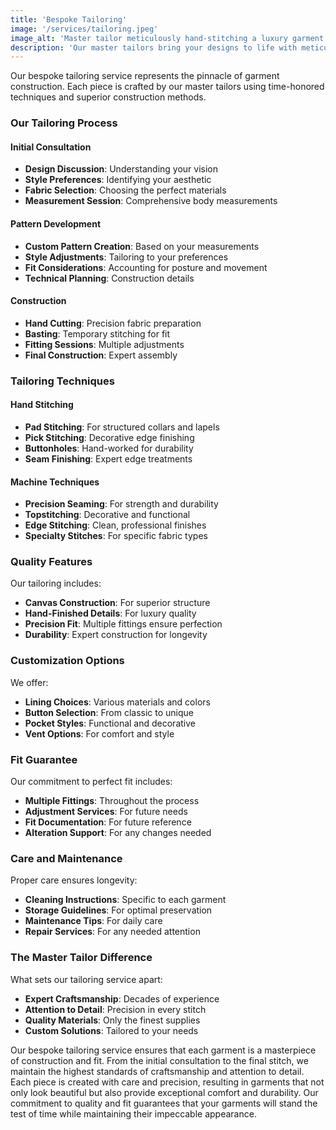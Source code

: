 ```yaml
---
title: 'Bespoke Tailoring'
image: '/services/tailoring.jpeg'
image_alt: 'Master tailor meticulously hand-stitching a luxury garment with precision and care'
description: 'Our master tailors bring your designs to life with meticulous attention to detail, ensuring each garment is crafted to perfection with superior construction techniques.'
---
```


Our bespoke tailoring service represents the pinnacle of garment construction. Each piece is crafted by our master tailors using time-honored techniques and superior construction methods.

### Our Tailoring Process

#### Initial Consultation

- **Design Discussion**: Understanding your vision
- **Style Preferences**: Identifying your aesthetic
- **Fabric Selection**: Choosing the perfect materials
- **Measurement Session**: Comprehensive body measurements

#### Pattern Development

- **Custom Pattern Creation**: Based on your measurements
- **Style Adjustments**: Tailoring to your preferences
- **Fit Considerations**: Accounting for posture and movement
- **Technical Planning**: Construction details

#### Construction

- **Hand Cutting**: Precision fabric preparation
- **Basting**: Temporary stitching for fit
- **Fitting Sessions**: Multiple adjustments
- **Final Construction**: Expert assembly

### Tailoring Techniques

#### Hand Stitching

- **Pad Stitching**: For structured collars and lapels
- **Pick Stitching**: Decorative edge finishing
- **Buttonholes**: Hand-worked for durability
- **Seam Finishing**: Expert edge treatments

#### Machine Techniques

- **Precision Seaming**: For strength and durability
- **Topstitching**: Decorative and functional
- **Edge Stitching**: Clean, professional finishes
- **Specialty Stitches**: For specific fabric types

### Quality Features

Our tailoring includes:

- **Canvas Construction**: For superior structure
- **Hand-Finished Details**: For luxury quality
- **Precision Fit**: Multiple fittings ensure perfection
- **Durability**: Expert construction for longevity

### Customization Options

We offer:

- **Lining Choices**: Various materials and colors
- **Button Selection**: From classic to unique
- **Pocket Styles**: Functional and decorative
- **Vent Options**: For comfort and style

### Fit Guarantee

Our commitment to perfect fit includes:

- **Multiple Fittings**: Throughout the process
- **Adjustment Services**: For future needs
- **Fit Documentation**: For future reference
- **Alteration Support**: For any changes needed

### Care and Maintenance

Proper care ensures longevity:

- **Cleaning Instructions**: Specific to each garment
- **Storage Guidelines**: For optimal preservation
- **Maintenance Tips**: For daily care
- **Repair Services**: For any needed attention

### The Master Tailor Difference

What sets our tailoring service apart:

- **Expert Craftsmanship**: Decades of experience
- **Attention to Detail**: Precision in every stitch
- **Quality Materials**: Only the finest supplies
- **Custom Solutions**: Tailored to your needs

Our bespoke tailoring service ensures that each garment is a masterpiece of construction and fit. From the initial consultation to the final stitch, we maintain the highest standards of craftsmanship and attention to detail. Each piece is created with care and precision, resulting in garments that not only look beautiful but also provide exceptional comfort and durability. Our commitment to quality and fit guarantees that your garments will stand the test of time while maintaining their impeccable appearance.
